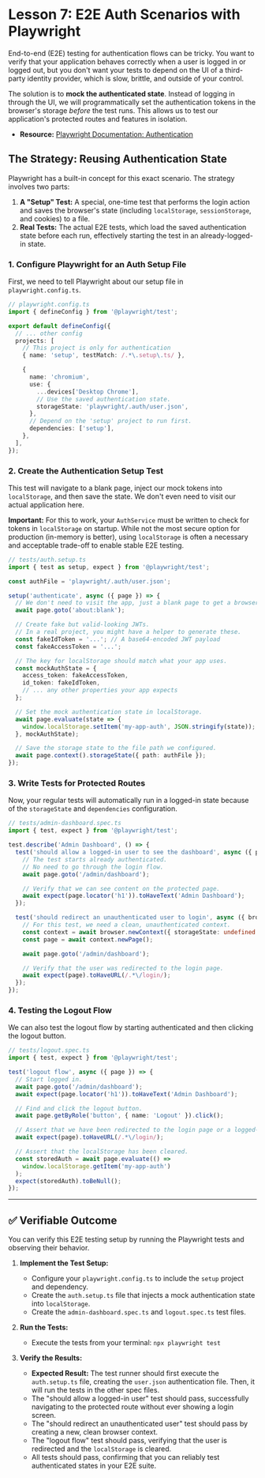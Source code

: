 # Lesson 7: E2E Auth Scenarios with Playwright

End-to-end (E2E) testing for authentication flows can be tricky. You want to verify that your application behaves correctly when a user is logged in or logged out, but you don't want your tests to depend on the UI of a third-party identity provider, which is slow, brittle, and outside of your control.

The solution is to **mock the authenticated state**. Instead of logging in through the UI, we will programmatically set the authentication tokens in the browser's storage *before* the test runs. This allows us to test our application's protected routes and features in isolation.

- **Resource:** [Playwright Documentation: Authentication](https://playwright.dev/docs/auth)

## The Strategy: Reusing Authentication State

Playwright has a built-in concept for this exact scenario. The strategy involves two parts:

1.  **A "Setup" Test:** A special, one-time test that performs the login action and saves the browser's state (including `localStorage`, `sessionStorage`, and cookies) to a file.
2.  **Real Tests:** The actual E2E tests, which load the saved authentication state before each run, effectively starting the test in an already-logged-in state.

### 1. Configure Playwright for an Auth Setup File

First, we need to tell Playwright about our setup file in `playwright.config.ts`.

```typescript
// playwright.config.ts
import { defineConfig } from '@playwright/test';

export default defineConfig({
  // ... other config
  projects: [
    // This project is only for authentication
    { name: 'setup', testMatch: /.*\.setup\.ts/ },

    {
      name: 'chromium',
      use: {
        ...devices['Desktop Chrome'],
        // Use the saved authentication state.
        storageState: 'playwright/.auth/user.json',
      },
      // Depend on the 'setup' project to run first.
      dependencies: ['setup'],
    },
  ],
});
```

### 2. Create the Authentication Setup Test

This test will navigate to a blank page, inject our mock tokens into `localStorage`, and then save the state. We don't even need to visit our actual application here.

**Important:** For this to work, your `AuthService` must be written to check for tokens in `localStorage` on startup. While not the most secure option for production (in-memory is better), using `localStorage` is often a necessary and acceptable trade-off to enable stable E2E testing.

```typescript
// tests/auth.setup.ts
import { test as setup, expect } from '@playwright/test';

const authFile = 'playwright/.auth/user.json';

setup('authenticate', async ({ page }) => {
  // We don't need to visit the app, just a blank page to get a browser context.
  await page.goto('about:blank');

  // Create fake but valid-looking JWTs.
  // In a real project, you might have a helper to generate these.
  const fakeIdToken = '...'; // A base64-encoded JWT payload
  const fakeAccessToken = '...';

  // The key for localStorage should match what your app uses.
  const mockAuthState = {
    access_token: fakeAccessToken,
    id_token: fakeIdToken,
    // ... any other properties your app expects
  };

  // Set the mock authentication state in localStorage.
  await page.evaluate(state => {
    window.localStorage.setItem('my-app-auth', JSON.stringify(state));
  }, mockAuthState);

  // Save the storage state to the file path we configured.
  await page.context().storageState({ path: authFile });
});
```

### 3. Write Tests for Protected Routes

Now, your regular tests will automatically run in a logged-in state because of the `storageState` and `dependencies` configuration.

```typescript
// tests/admin-dashboard.spec.ts
import { test, expect } from '@playwright/test';

test.describe('Admin Dashboard', () => {
  test('should allow a logged-in user to see the dashboard', async ({ page }) => {
    // The test starts already authenticated.
    // No need to go through the login flow.
    await page.goto('/admin/dashboard');

    // Verify that we can see content on the protected page.
    await expect(page.locator('h1')).toHaveText('Admin Dashboard');
  });

  test('should redirect an unauthenticated user to login', async ({ browser }) => {
    // For this test, we need a clean, unauthenticated context.
    const context = await browser.newContext({ storageState: undefined });
    const page = await context.newPage();

    await page.goto('/admin/dashboard');

    // Verify that the user was redirected to the login page.
    await expect(page).toHaveURL(/.*\/login/);
  });
});
```

### 4. Testing the Logout Flow

We can also test the logout flow by starting authenticated and then clicking the logout button.

```typescript
// tests/logout.spec.ts
import { test, expect } from '@playwright/test';

test('logout flow', async ({ page }) => {
  // Start logged in.
  await page.goto('/admin/dashboard');
  await expect(page.locator('h1')).toHaveText('Admin Dashboard');

  // Find and click the logout button.
  await page.getByRole('button', { name: 'Logout' }).click();

  // Assert that we have been redirected to the login page or a logged-out page.
  await expect(page).toHaveURL(/.*\/login/);

  // Assert that the localStorage has been cleared.
  const storedAuth = await page.evaluate(() =>
    window.localStorage.getItem('my-app-auth')
  );
  expect(storedAuth).toBeNull();
});
```

---

## ✅ Verifiable Outcome

You can verify this E2E testing setup by running the Playwright tests and observing their behavior.

1.  **Implement the Test Setup:**
    -   Configure your `playwright.config.ts` to include the `setup` project and dependency.
    -   Create the `auth.setup.ts` file that injects a mock authentication state into `localStorage`.
    -   Create the `admin-dashboard.spec.ts` and `logout.spec.ts` test files.

2.  **Run the Tests:**
    -   Execute the tests from your terminal: `npx playwright test`

3.  **Verify the Results:**
    -   **Expected Result:** The test runner should first execute the `auth.setup.ts` file, creating the `user.json` authentication file. Then, it will run the tests in the other spec files.
    -   The "should allow a logged-in user" test should pass, successfully navigating to the protected route without ever showing a login screen.
    -   The "should redirect an unauthenticated user" test should pass by creating a new, clean browser context.
    -   The "logout flow" test should pass, verifying that the user is redirected and the `localStorage` is cleared.
    -   All tests should pass, confirming that you can reliably test authenticated states in your E2E suite.